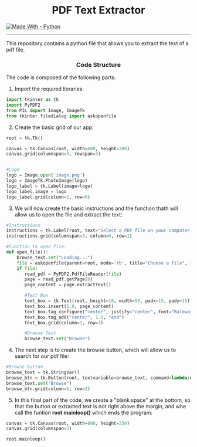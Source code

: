 <h1 align="center"> PDF Text Extractor</h1>

[![Made With - Python](https://img.shields.io/badge/Made_With-Python-2ea44f?style=for-the-badge&logo=python)](https://python.org)

---
This repository contains a python file that allows you to extract the text of a pdf file.

<h3 align="center">Code Structure </h3>
The code is composed of the following parts:

1. Import the required libraries:
```py
import tkinter as tk
import PyPDF2
from PIL import Image, ImageTk
from tkinter.filedialog import askopenfile
```
2. Create the basic grid of our app:
```py
root = tk.Tk()

canvas = tk.Canvas(root, width=600, height=300)
canvas.grid(columnspan=3, rowspan=3)


#Logo
logo = Image.open('image.png')
logo = ImageTk.PhotoImage(logo)
logo_label = tk.Label(image=logo)
logo_label.image = logo
logo_label.grid(column=1, row=0)
```
3. We will now create the basic instructions and the function thath will allow us to open the file and extract the text:
```py
#Instructions
instructions = tk.Label(root, text="Select a PDF file on your computer to extract its text: ", font="Raleway")
instructions.grid(columnspan=3, column=0, row=1)

#Function to open file:
def open_file():
    browse_text.set("Loading...")
    file = askopenfile(parent=root, mode='rb', title="Choose a file", filetype=[("Pdf file", "*.pdf")])
    if file:
       read_pdf = PyPDF2.PdfFileReader(file)
       page = read_pdf.getPage(0)
       page_content = page.extractText()

       #Text Box
       text_box = tk.Text(root, height=10, width=50, padx=15, pady=15)
       text_box.insert(1.0, page_content)
       text_box.tag_configure("center", justify="center", font="Raleway")
       text_box.tag_add("center", 1.0, "end")
       text_box.grid(column=1, row=3)

       #Browse Text
       browse_text.set("Browse")
```
4. The next step is to create the browse button, which will allow us to search for our pdf file:
```py
#Browse button
browse_text = tk.StringVar()
browse_btn = tk.Button(root, textvariable=browse_text, command=lambda:open_file(), font="Raleway", bg="#20bebe", fg="white", height=2, width=15)
browse_text.set("Browse")
browse_btn.grid(column=1, row=2)
```

5. In this final part of the code, we create a "blank space" at the bottom, so that the button or extracted text is not right above the margin, and whe call the funtion **root mainloop()** which ends the program:
```py
canvas = tk.Canvas(root, width=600, height=250)
canvas.grid(columnspan=3)

root.mainloop()
```
